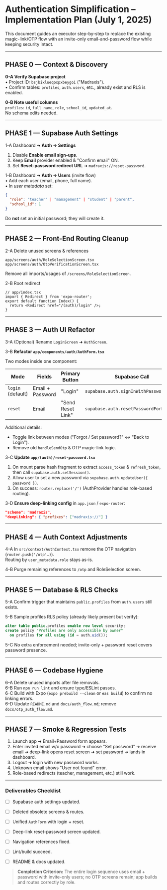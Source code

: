 # Authentication Simplification – Implementation Plan (July 1, 2025)

This document guides an executor step-by-step to replace the existing magic-link/OTP flow with an invite-only email-and-password flow while keeping security intact.

---

## PHASE 0 — Context & Discovery

**0-A  Verify Supabase project**  
• Project ID: `bsjbixlueqoxpxbeygoi` ("Madraxis").  
• Confirm tables: `profiles`, `auth.users`, etc., already exist and RLS is enabled.

**0-B  Note useful columns**  
`profiles`: `id`, `full_name`, `role`, `school_id`, `updated_at`.  
No schema edits needed.

---

## PHASE 1 — Supabase Auth Settings

1-A  Dashboard ➜ **Auth → Settings**  
1. Disable **Enable email sign-ups**.  
2. Keep **Email** provider enabled & "Confirm email" ON.  
3. Set **Reset-password redirect URL** ➜ `madraxis://reset-password`.

1-B  Dashboard ➜ **Auth → Users** (invite flow)  
• Add each user (email, phone, full name).  
• In _user metadata_ set:
```json
{
  "role": "teacher" | "management" | "student" | "parent",
  "school_id": 1
}
```
Do **not** set an initial password; they will create it.

---

## PHASE 2 — Front-End Routing Cleanup

2-A  Delete unused screens & references
```
app/screens/auth/RoleSelectionScreen.tsx
app/screens/auth/OtpVerificationScreen.tsx
```
Remove all imports/usages of `/screens/RoleSelectionScreen`.

2-B  Root redirect
```tsx
// app/index.tsx
import { Redirect } from 'expo-router';
export default function Index() {
  return <Redirect href="/(auth)/login" />;
}
```

---

## PHASE 3 — Auth UI Refactor

3-A  (Optional) Rename `LoginScreen` ➜ `AuthScreen`.

3-B  **Refactor `app/components/auth/AuthForm.tsx`**

Two modes inside one component:

| Mode | Fields | Primary Button | Supabase Call |
|------|--------|----------------|---------------|
| `login` (default) | Email + Password | "Login" | `supabase.auth.signInWithPassword()` |
| `reset` | Email | "Send Reset Link" | `supabase.auth.resetPasswordForEmail()` |

Additional details:
* Toggle link between modes ("Forgot / Set password?" ↔ "Back to Login").
* Remove old `handleSendOtp` & OTP magic-link logic.

3-C  **Update `app/(auth)/reset-password.tsx`**
1. On mount parse hash fragment to extract `access_token` & `refresh_token`, then call `supabase.auth.setSession()`.
2. Allow user to set a new password via `supabase.auth.updateUser({ password })`.
3. On success: `router.replace('/')` (AuthProvider handles role-based routing).

3-D  **Ensure deep-linking config** in `app.json` / `expo-router`:
```json
"scheme": "madraxis",
"deepLinking": { "prefixes": ["madraxis://"] }
```

---

## PHASE 4 — Auth Context Adjustments

4-A  In `src/context/AuthContext.tsx` remove the OTP navigation (`router.push('/otp'…)`).  
Routing by `user_metadata.role` stays as-is.

4-B  Purge remaining references to `/otp` and RoleSelection screen.

---

## PHASE 5 — Database & RLS Checks

5-A  Confirm trigger that maintains `public.profiles` from `auth.users` still exists.

5-B  Sample profiles RLS policy (already likely present but verify):
```sql
alter table public.profiles enable row level security;
create policy "Profiles are only accessible by owner"
  on profiles for all using (id = auth.uid());
```

5-C  No extra enforcement needed; invite-only + password reset covers password presence.

---

## PHASE 6 — Codebase Hygiene

6-A  Delete unused imports after file removals.  
6-B  Run `npm run lint` and ensure type/ESLint passes.  
6-C  Build with Expo (`expo prebuild --clean` or `eas build`) to confirm no linking errors.  
6-D  Update `README.md` and `docs/auth_flow.md`; remove `docs/otp_auth_flow.md`.

---

## PHASE 7 — Smoke & Regression Tests

1. Launch app ➜ Email+Password form appears.
2. Enter invited email w/o password ➜ choose "Set password" ➜ receive email ➜ deep-link opens reset screen ➜ set password ➜ lands in dashboard.
3. Logout ➜ login with new password works.
4. Unknown email shows "User not found" error.
5. Role-based redirects (teacher, management, etc.) still work.

---

### Deliverables Checklist
- [ ] Supabase auth settings updated.
- [ ] Deleted obsolete screens & routes.
- [ ] Unified `AuthForm` with login + reset.
- [ ] Deep-link reset-password screen updated.
- [ ] Navigation references fixed.
- [ ] Lint/build succeed.
- [ ] README & docs updated.


> **Completion Criterion:** The entire login sequence uses email + password with invite-only users; no OTP screens remain; app builds and routes correctly by role. 